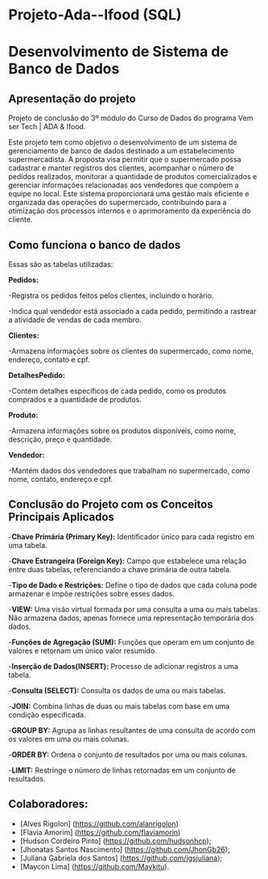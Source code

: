 # Projeto-Ada--Ifood (SQL)
# Desenvolvimento de Sistema de Banco de Dados

## Apresentação do projeto 

Projeto de conclusão do 3º módulo do Curso de Dados do programa Vem ser Tech | ADA & Ifood.

Este projeto tem como objetivo o desenvolvimento de um sistema de gerenciamento de banco de dados destinado a um estabelecimento supermercadista. A proposta visa permitir que o supermercado possa cadastrar e manter registros dos clientes, acompanhar o número de pedidos realizados, monitorar a quantidade de produtos comercializados e gerenciar informações relacionadas aos vendedores que compõem a equipe no local. Este sistema proporcionará uma gestão mais eficiente e organizada das operações do supermercado, contribuindo para a otimização dos processos internos e o aprimoramento da experiência do cliente.

## Como funciona o banco de dados

Essas são as tabelas utilizadas:

**Pedidos:**

-Registra os pedidos feitos pelos clientes, incluindo o horário.

-Indica qual vendedor está associado a cada pedido, permitindo a rastrear a atividade de vendas de cada membro. 

**Clientes:**

-Armazena informações sobre os clientes do supermercado, como nome, endereço, contato e cpf.

**DetalhesPedido:**

-Contém detalhes específicos de cada pedido, como os produtos comprados e a quantidade de produtos.

**Produto:**

-Armazena informações sobre os produtos disponíveis, como nome, descrição, preço e quantidade.  

**Vendedor:**

-Mantém dados dos vendedores que trabalham no supermercado, como nome, contato, endereço e cpf.

## Conclusão do Projeto com os Conceitos Principais Aplicados

-**Chave Primária (Primary Key):** Identificador único para cada registro em uma tabela.

-**Chave Estrangeira (Foreign Key):** Campo que estabelece uma relação entre duas tabelas, referenciando a chave primária de outra tabela.

-**Tipo de Dado e Restrições:** Define o tipo de dados que cada coluna pode armazenar e impõe restrições sobre esses dados.

-**VIEW:** Uma visão virtual formada por uma consulta a uma ou mais tabelas. Não armazena dados, apenas fornece uma representação temporária dos dados.

-**Funções de Agregação (SUM):** Funções que operam em um conjunto de valores e retornam um único valor resumido.

-**Inserção de Dados(INSERT):** Processo de adicionar registros a uma tabela.

-**Consulta (SELECT):** Consulta os dados de uma ou mais tabelas.

-**JOIN:** Combina linhas de duas ou mais tabelas com base em uma condição especificada.

-**GROUP BY:** Agrupa as linhas resultantes de uma consulta de acordo com os valores em uma ou mais colunas.

-**ORDER BY:** Ordena o conjunto de resultados por uma ou mais colunas.

-**LIMIT:** Restringe o número de linhas retornadas em um conjunto de resultados.




## Colaboradores:
- [Alves Rigolon] (https://github.com/alanrigolon)
- [Flavia Amorim] (https://github.com/flaviamorin)
- [Hudson Cordeiro Pinto] (https://github.com/hudsonhcp);
- [Jhonatas Santos Nascimento] (https://github.com/JhonGb26);
- [Juliana Gabriela dos Santos] (https://github.com/jgsjuliana);
- [Maycon Lima] (https://github.com/Maykitu).

